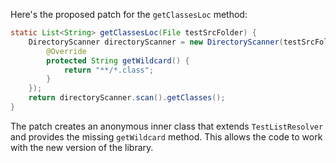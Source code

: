 Here's the proposed patch for the `getClassesLoc` method:

```java
static List<String> getClassesLoc(File testSrcFolder) {
    DirectoryScanner directoryScanner = new DirectoryScanner(testSrcFolder, new TestListResolver() {
        @Override
        protected String getWildcard() {
            return "**/*.class";
        }
    });
    return directoryScanner.scan().getClasses();
}
```

The patch creates an anonymous inner class that extends `TestListResolver` and provides the missing `getWildcard` method. This allows the code to work with the new version of the library.